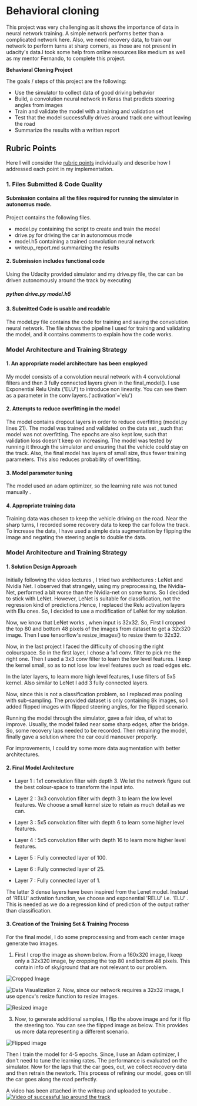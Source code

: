 
# Behavioral cloning

  This project was very challenging as it shows the importance of data in neural network training.
 A simple network performs better than a complicated network here. Also, we need recovery data, to train our network to
 perform turns at sharp corners, as those are not present in udacity's data.I took some help from online resources like medium 
 as well as my mentor Fernando, to complete this project.


**Behavioral Cloning Project**

The goals / steps of this project are the following:
* Use the simulator to collect data of good driving behavior
* Build, a convolution neural network in Keras that predicts steering angles from images
* Train and validate the model with a training and validation set
* Test that the model successfully drives around track one without leaving the road
* Summarize the results with a written report


## Rubric Points
Here I will consider the [rubric points](https://review.udacity.com/#!/rubrics/432/view) individually and describe how I addressed each point in my implementation.  

### 1. Files Submitted & Code Quality

####  Submission contains all the files required for running the simulator in autonomus mode.

Project contains the following files.
* model.py containing the script to create and train the model
* drive.py for driving the car in autonomous mode
* model.h5 containing a trained convolution neural network 
* writeup_report.md summarizing the results

#### 2. Submission includes functional code
Using the Udacity provided simulator and my drive.py file, the car can be driven autonomously around the track by executing


##### python drive.py model.h5

#### 3. Submitted Code is usable and readable
The model.py file contains the code for training and saving the convolution neural network. The file shows the pipeline I used for training and validating the model, and it contains comments to explain how the code works.


### Model Architecture and Training Strategy

#### 1. An appropriate model architecture has been employed

My model consists of a convolution neural network with 4 convolutional filters  and then 3 fully connected layers given in the final_model(). I use Exponential Relu Units ('ELU') to introduce non linearity. 
You can see them as a parameter in the conv layers.('activation'='elu')


#### 2. Attempts to reduce overfitting in the model

The model contains dropout layers in order to reduce overfitting (model.py lines 21).
The model was trained and validated on the data set , such that model was not overfitting. The epochs are also kept low, such that validation loss doesn't keep on increasing. The model was tested by running it through the simulator and ensuring that the vehicle could stay on the track. 
Also, the final model has layers of small size, thus fewer training parameters. This also reduces probability of overfitting.



#### 3. Model parameter tuning

The model used an adam optimizer, so the learning rate was not tuned manually .

#### 4. Appropriate training data

Training data was chosen to keep the vehicle driving on the road. Near the sharp turns, I recorded some recovery data to keep the car follow the track.
To increase the data, I have used a simple data augmentation by flipping the image and negating the steering angle to double the data.

### Model Architecture and Training Strategy

#### 1. Solution Design Approach

Initially following  the video lectures , I tried two architectures : LeNet and Nvidia Net. I observed that strangely, using my preprocessing, the Nvidia-Net, performed a bit worse than the Nvidia-net on some turns. So I decided to stick with LeNet. However, LeNet is suitable for classification, not the regression kind of predictions.Hence, I replaced the Relu activation layers with Elu ones. So, I decided to use a modification of LeNet for my solution. 

Now, we know that LeNet works , when input is 32x32. So, First I cropped the top 80 and bottom 48 pixels of the images from dataset  to get a 32x320 image. Then I use tensorflow's resize_images() to resize them to 32x32.

Now, in the last project I faced the difficulty of choosing the right colourspace. So in the first layer, I chose a 1x1 conv. filter to pick me the right one. Then I used a 3x3 conv filter to learn the low level features. I keep the kernel small, so as to not lose low level features such as road edges etc.

In the later layers, to learn more high level features, I use filters of 5x5 kernel. Also similar to LeNet I add 3 fully connected layers.

Now, since this is not a classification problem, so I replaced max pooling with sub-sampling.
The provided dataset is only containing 8k images, so I added flipped images with flipped steering angles, for the flipped scenario.

Running the model through the simulator, gave a fair idea, of what to improve. Usually, the model failed near some sharp edges, after the bridge. So, some recovery laps needed to be recorded. Then retraining the model, finally gave a solution where the car could manouver properly.

For improvements, I could try some more data augmentation with better architectures.




#### 2. Final Model Architecture

* Layer 1 :  1x1 convolution filter with depth 3. We let the network figure out the best colour-space to transform the input into.

* Layer 2 : 3x3 convolution filter with depth 3 to learn the low level features. We choose a small kernel size to retain as much detail as we can.

* Layer 3 : 5x5 convolution filter with depth 6 to learn some higher level features.

* Layer 4 : 5x5 convolution filter with depth 16 to learn more higher level features.

* Layer 5 : Fully connected layer of 100.

* Layer 6 : Fully connected layer of 25.

* Layer 7 : Fully connected layer of 1.

The latter 3 dense layers have been inspired from the Lenet model. Instead of 'RELU' activation function, we choose and exponential 'RELU' i.e. 'ELU' .
This is needed as we do a regression kind of prediction of the output rather than classification.

[//]: # (Image References)

[image1]: ./cropped_img.png "Cropped image"
[image2]: ./resized_img.png "Resized image"
[image3]: ./flipped_img.png "Flipped image"
[image4]: ./examples/youtube-screenshot.png "YouTube Video Link"






#### 3. Creation of the Training Set & Training Process

For the final model, I do some preprocessing and from each center image generate
two images.

1. First I crop the image as shown below. From a 160x320 image, I keep only 
a 32x320 image, by cropping the top 80 and bottom 48 pixels. This contain info
of sky/ground that are not relevant to our problem.

![Cropped Image][image1]

![Data Visualization][image1]
2. Now, since our network requires a 32x32 image, I use opencv's resize function
to resize images.

![Resized image][image2]

3. Now, to generate additional samples, I flip the above image and for it flip the 
steering too. You can see the flipped image as below. This provides us more data 
representing a different scenario. 

![Flipped image][image3]

Then I train the model for 4-5 epochs. Since, I use an Adam optimizer, I don't need to tune the learning rates. The performance is evaluated on the simulator.
Now for the laps that the car goes, out, we collect recovery data and then retrain the
newtork. This process of refining our model, goes on till the car goes along the road
perfectly.

A video has been attached in the writeup and uploaded to youtube .
[![Video of successful lap around the track][image4]](https://youtu.be/4BfWHKVV-Hk "Successful Lap on the Test Track - Behavioral Cloning")
